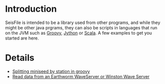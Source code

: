 # Introduction #

SeisFile is intended to be a library used from other programs, and while they might be other java prgrams, they can also be scripts in languages that run on the JVM such as [Groovy](http://groovy.codehaus.org/), [Jython](http://www.jython.org/) or [Scala](http://www.scala-lang.org/). A few examples to get you started are here.


# Details #

  * [Splitting miniseed by station in groovy](SplitMseed.md)
  * [Read data from an Earthworm WaveServer or Winston Wave Server](waveserver.md)